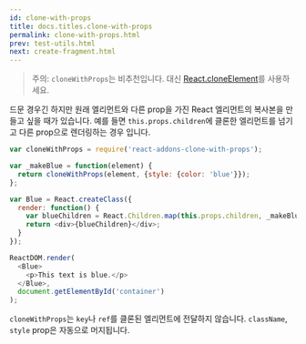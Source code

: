 ```yaml
---
id: clone-with-props
title: docs.titles.clone-with-props
permalink: clone-with-props.html
prev: test-utils.html
next: create-fragment.html
---
```


> 주의:
> `cloneWithProps`는 비추천입니다. 대신 [React.cloneElement](top-level-api.html#react.cloneelement)를 사용하세요.

드문 경우긴 하지만 원래 엘리먼트와 다른 prop을 가진 React 엘리먼트의 복사본을 만들고 싶을 때가 있습니다. 예를 들면 `this.props.children`에 클론한 엘리먼트를 넘기고 다른 prop으로 렌더링하는 경우 입니다.

```js
var cloneWithProps = require('react-addons-clone-with-props');

var _makeBlue = function(element) {
  return cloneWithProps(element, {style: {color: 'blue'}});
};

var Blue = React.createClass({
  render: function() {
    var blueChildren = React.Children.map(this.props.children, _makeBlue);
    return <div>{blueChildren}</div>;
  }
});

ReactDOM.render(
  <Blue>
    <p>This text is blue.</p>
  </Blue>,
  document.getElementById('container')
);
```

`cloneWithProps`는 `key`나 `ref`를 클론된 엘리먼트에 전달하지 않습니다. `className`, `style` prop은 자동으로 머지됩니다.
